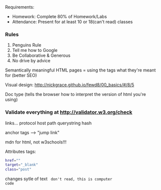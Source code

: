 Requirements:
* Homework: Complete 80% of Homework/Labs
* Attendance: Present for at least 10 or 18(can't read) classes


### Rules

1. Penguins Rule
2. Tell me how to Google
3. Be Collaborative & Generous
4. No drive by advice


Semantically meaningful HTML pages = using the tags what they're meant for (better SEO)

Visual design: http://nickgrace.github.io/fewd8/00_basics/#/8/5

Doc type (tells the browser how to interpret the version of html you're using)

### Validate everything at http://validator.w3.org/check

links...
protocol host path querystring hash

anchor tags --> "jump link"

mdn for html, not w3schools!!!



Attributes tags:
```sh
href=""
target="_blank"
class="post"
```

<span> changes sytle of text
<code> don't read, this is computer code
